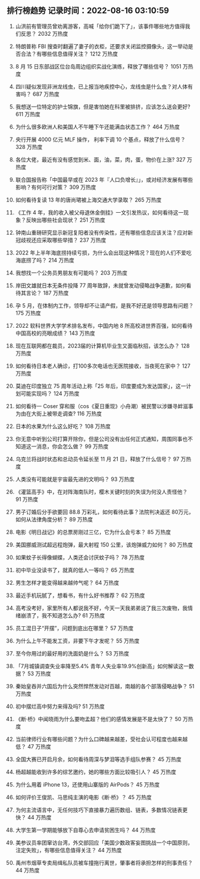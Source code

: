
## 排行榜趋势 记录时间：2022-08-16 03:10:59
  
  1. 山洪前有管理员曾劝离游客，高喊「给你们跪下了」，该事件哪些地方值得我们反思？ 2032 万热度
    
  2. 特朗普称 FBI 搜查时翻遍了妻子的衣柜，还要求关闭监控摄像头，这一举动是否合法？有哪些信息值得关注？ 1212 万热度
    
  3. 8 月 15 日东部战区位台岛周边组织实战化演练，释放了哪些信号？ 1051 万热度
    
  4. 四川疑似发现非洲龙线虫，已上报当地疾控中心，龙线虫是什么虫？对人体有害吗？ 687 万热度
    
  5. 我想送一位特定的护士锦旗，但是害怕她在科里被排挤，应该怎么送会更好? 611 万热度
    
  6. 为什么很多欧洲人和美国人不午睡下午还能满血状态工作？ 464 万热度
    
  7. 央行开展 4000 亿元 MLF 操作， 利率下调 10 个基点，释放了什么信号？ 328 万热度
    
  8. 各位大佬，最近有没有感觉到米、面，油，菜，肉，蛋，物价在上涨? 327 万热度
    
  9. 联合国报告称「中国最早或在 2023 年『人口负增长』」，或对经济发展有哪些影响？有何可行对策？ 309 万热度
    
  10. 如何看待复读 13 年的唐尚珺被上海交通大学录取？ 265 万热度
    
  11. 《工作 4 年，我的收入被父母退休金倒挂》一文引发热议，如何看待这一现象？反映出哪些社会现状？ 251 万热度
    
  12. 钟南山重磅研究显示新冠复阳者没有传染性，还有哪些信息应该关注？应对新冠歧视还应采取哪些举措？ 237 万热度
    
  13. 2022 年上半年海底捞持续亏损，为什么会出现这种情况？现在的人们不爱吃海底捞了吗？ 214 万热度
    
  14. 我想找一个公务员男朋友有可能吗？ 203 万热度
    
  15. 岸田文雄就日本无条件投降 77 周年致辞，未就曾发动侵略战争道歉，如何看待其言论？ 187 万热度
    
  16. 孕 5 月，在体制内工作，领导却不让请产假，是我不好还是领导思路有问题？ 175 万热度
    
  17. 2022 软科世界大学学术排名发布，中国内地 8 所高校进世界百强，如何看待中国高校的亮眼成绩？ 143 万热度
    
  18. 现在互联网都在裁员，2023届的计算机毕业生又面临秋招，该怎么办？ 128 万热度
    
  19. 如何看待日本老人确诊，打100多次电话也无医院接收，当夜死在家中？ 127 万热度
    
  20. 莫迪在印度独立 75 周年活动上称「25 年后，印度要成为发达国家」，这一计划可能实现吗？ 124 万热度
    
  21. 如何看待一 Coser 穿和服（cos《夏日重现》小舟潮）被民警以涉嫌寻衅滋事为由在大街上被带走调查? 116 万热度
    
  22. 日本的水果为什么这么好吃？ 108 万热度
    
  23. 你无意中听到公司打算开除你，但是公司没有出任何正式通知，周围同事也不知道这一消息，你会怎么做？ 99 万热度
    
  24. 乌克兰将战时状态和总动员令延长至 11 月 21 日，释放了什么信号？ 97 万热度
    
  25. 人类没有可能就是宇宙最先进的文明吗？ 93 万热度
    
  26. 《灌篮高手》中，在对阵海南队时，樱木关键时刻的失误为何没人责怪他？ 91 万热度
    
  27. 男子订婚后分手欲要回 88.8 万彩礼，如何看待此事？法院判决返还 80万元，如何从法律角度分析？ 89 万热度
    
  28. 电影《明日战记》的总票房刚过三亿，它为什么会亏本？ 85 万热度
    
  29. 美国挪威测试超远程炮弹，最大射程 150 公里，该炮弹威力如何？ 80 万热度
    
  30. 如果蚊子长得像蝴蝶，人类还会讨厌蚊子吗？ 78 万热度
    
  31. 初中毕业没读书了，就真的低人一等吗？ 65 万热度
    
  32. 男生怎样才能变得越来越帅气呢？ 64 万热度
    
  33. 最近手机玩腻了，想看书，有什么好书推荐？ 62 万热度
    
  34. 高考没考好，家里所有人都说我不好，今天一天我弟弟说了我三次废物，我情绪崩溃了，我不知道怎么办? 61 万热度
    
  35. 员工混日子“开摆”，问题到底出在哪里？ 57 万热度
    
  36. 为什么上午不能发工资，非要下午才发呢？ 55 万热度
    
  37. 至今你用过的最好用的洗面奶是什么？ 53 万热度
    
  38. 「7月城镇调查失业率降至5.4% 青年人失业率19.9%创新高」如何解读这一数据？ 53 万热度
    
  39. 秦始皇吞并六国后为什么突然悍然发动对百越，南越的各个部落侵略战争？ 51 万热度
    
  40. 初中摆烂高中努力来得及吗? 51 万热度
    
  41. 《断·桥》中闻晓雨为什么要吻孟超？他们的感情发展是不是太快了？ 50 万热度
    
  42. 当前律师行业有哪些问题？为什么口碑越来越差，受社会认可程度也越来越低？ 47 万热度
    
  43. 全国大赛已开启月余，如何看待周深与梦泪等选手组队参赛？ 45 万热度
    
  44. 杨超越能收到许多的综艺邀约，她的哪些方面比较吸引人？ 45 万热度
    
  45. 为什么用着 iPhone 13，还使用山寨版的  AirPods？ 45 万热度
    
  46. 如何评价王俊凯、马思纯主演的电影《断·桥》？ 45 万热度
    
  47. 为何主流语言中，无任何技巧下直接暴力遍历数组、链表，多数情况链表更快？ 44 万热度
    
  48. 大学生第一学期能够放下自尊心去申请贫困生吗？ 44 万热度
    
  49. 美参议员率团窜访台湾，外交部回应「美国少数政客妄图挑战一个中国原则，注定失败」，有哪些信息值得关注？ 44 万热度
    
  50. 禹州市烟草专卖局缉私队员被车撞拖行离世，肇事者将承担怎样的刑事责任？ 44 万热度
    